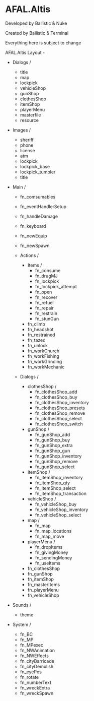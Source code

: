 # AFAL.Altis

Developed by Ballistic & Nuke

Created by Ballistic & Terminal

Everything here is subject to change

AFAL.Altis Layout - 
* Dialogs /
    * title
    * map
    * lockpick
    * vehicleShop
    * gunShop
    * clothesShop
    * itemShop
    * playerMenu
    * masterfile
    * resource

* Images /
    * sheriff
    * phone
    * license
    * atm
    * lockpick
    * lockpick_base
    * lockpick_tumbler
    * title

* Main /
    * fn_comsumables
    * fn_eventHandlerSetup
    * fn_handleDamage
    * fn_keyboard
    * fn_newEquip
    * fn_newSpawn
    * Actions /
       * Items /
          * fn_consume
          * fn_drugMJ
          * fn_lockpick
          * fn_lockpick_attempt
          * fn_open
          * fn_recover
          * fn_refuel
          * fn_repair
          * fn_restrain
          * fn_stunGun
       * fn_climb
       * fn_headshot
       * fn_restrained
       * fn_tazed
       * fn_unlock
       * fn_workChurch
       * fn_workFishing
       * fn_workGrinding
       * fn_workMechanic

    * Dialogs /
       * clothesShop /
          * fn_clothesShop_add
          * fn_clothesShop_buy
          * fn_clothesShop_inventory
          * fn_clothesShop_presets
          * fn_clothesShop_remove
          * fn_clothesShop_select
          * fn_clothesShop_switch
       * gunShop /
          * fn_gunShop_add
          * fn_gunShop_buy
          * fn_gunShop_extra
          * fn_gunShop_gun
          * fn_gunShop_inventory
          * fn_gunShop_remove
          * fn_gunShop_select
       * itemShop /
          * fn_itemShop_inventory
          * fn_itemShop_qty
          * fn_itemShop_select
          * fn_itemShop_transaction
       * vehicleShop /
          * fn_vehicleShop_buy
          * fn_vehicleShop_inventory
          * fn_vehicleShop_select
       * map /
          * fn_map
          * fn_map_locations
          * fn_map_move
       * playerMenu /
          * fn_dropItems
          * fn_givingMoney
          * fn_sendingMoney
          * fn_useItems
       * fn_clothesShop
       * fn_gunShop
       * fn_itemShop
       * fn_masterItems
       * fn_playerMenu
       * fn_vehicleShop

* Sounds /
     * theme

* System /
    * fn_BC
    * fn_MP
    * fn_MPexec
    * fn_NWAnimation
    * fn_NWEffects
    * fn_cityBarricade
    * fn_cityDemolish
    * fn_eyePos
    * fn_rotate
    * fn_numberText
    * fn_wreckExtra
    * fn_wreckSpawn
